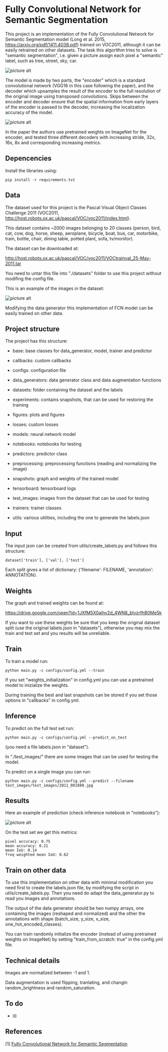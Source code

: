 # Fully Convolutional Network for Semantic Segmentation

This project is an implementation of the Fully Convolutional Network for Semantic Segmentation model (Long et al. 2015, https://arxiv.org/pdf/1411.4038.pdf) trained on VOC2011, although it can be easily retrained on other datasets. The task this algorithm tries to solve is "semantic segmentation", i.e. given a picture assign each pixel a "semantic" label, such as tree, street, sky, car. 

![picture alt](https://github.com/giovanniguidi/FCN-keras/blob/master/figures/semantic_segmentation.jpg "")

The model is made by two parts, the "encoder" which is a standard convolutional network (VGG16 in this case following the paper), and the decoder which upsamples the result of the encoder to the full resolution of the original image using transposed convolutions. Skips between the encoder and decoder ensure that the spatial information from early layers of the encoder is passed to the decoder, increasing the localization accuracy of the model. 

![picture alt](https://github.com/giovanniguidi/FCN-keras/tree/master/figures/FCN_1.jpg "")


In the paper the authors use pretrained weights on ImageNet for the encoder, and tested three different decoders with increasing stride, 32x, 16x, 8x and corresponding increasing metrics.


## Depencencies

Install the libraries using:
```
pip install -r requirements.txt 
```

## Data

The dataset used for this project is the Pascal Visual Object Classes Challenge 2011 (VOC2011, http://host.robots.ox.ac.uk/pascal/VOC/voc2011/index.html).

This dataset contains ~2000 images belonging to 20 classes (person, bird, cat, cow, dog, horse, sheep, aeroplane, bicycle, boat, bus, car, motorbike, train, bottle, chair, dining table, potted plant, sofa, tv/monitor). 

The dataset can be downloaded at:

http://host.robots.ox.ac.uk/pascal/VOC/voc2011/VOCtrainval_25-May-2011.tar

You need to untar this file into "./datasets" folder to use this project without modifing the config file. 

This is an example of the images in the dataset:

![picture alt](https://github.com/giovanniguidi/FCN-keras/tree/master/test_images/2009_003466 "")

Modifying the data generator this implementation of FCN model can be easily trained on other data.


## Project structure

The project has this structure:

- base: base classes for data_generator, model, trainer and predictor 

- callbacks: custom callbacks 

- configs: configuration file

- data_generators: data generator class and data augmentation functions

- datasets: folder containing the dataset and the labels

- experiments: contains snapshots, that can be used for restoring the training 

- figures: plots and figures

- losses: custom losses

- models: neural network model

- notebooks: notebooks for testing 

- predictors: predictor class 

- preprocessing: preprocessing functions (reading and normalizing the image)

- snapshots: graph and weights of the trained model

- tensorboard: tensorboard logs

- test_images: images from the dataset that can be used for testing 

- trainers: trainer classes

- utils: various utilities, including the one to generate the labels.json


## Input

The input json can be created from utils/create_labels.py and follows this structure:

```
dataset['train'], ['val'], ['test']
```

Each split gives a list of dictionary: {'filename': FILENAME, 'annotation': ANNOTATION}.


## Weights

The graph and trained weights can be found at:

https://drive.google.com/open?id=1JXfM5X0aihv2d_4WN8_bIvzrfhB0Me5k


If you want to use these weights be sure that you keep the original dataset split (use the original labels.json in "datasets"), otherwise you may mix the train and test set and you results will be unreliable.


## Train

To train a model run:

```
python main.py -c configs/config.yml --train
```

If you set "weights_initialization" in config.yml you can use a pretrained model to inizialize the weights. 

During training the best and last snapshots can be stored if you set those options in "callbacks" in config.yml.


## Inference 

To predict on the full test set run: 

```
python main.py -c configs/config.yml --predict_on_test
```

(you need a file labels.json in "dataset").


In "./test_images/" there are some images that can be used for testing the model. 

To predict on a single image you can run:

```
python main.py -c configs/config.yml --predict --filename test_images/test_images/2011_001880.jpg
```


## Results

Here an example of prediction (check inference notebook in "notebooks"):

![picture alt](https://github.com/giovanniguidi/FCN-keras/tree/master/figures/pred_3.png "")

On the test set we get this metrics:

```
pixel accuracy: 0.75
mean accuracy: 0.21
mean IoU: 0.14
freq weighted mean IoU: 0.62
````

## Train on other data

To use this implementation on other data with minimal modification you need first to create the labels.json file, by modifying the script in utils/create_labels.py. Then you need do adapt the data_generator.py to read you images and annotations. 

The output of the data generator should be two numpy arrays, one containing the images (reshaped and normalized) and the other the annotations with shape (batch_size, y_size, x_size, one_hot_encoded_classes).
 
You can train randomly initialize the encoder (instead of using pretrained weights on ImageNet) by setting "train_from_scratch: true" in the config.yml file.

## Technical details

Images are normalized between -1 and 1.

Data augmentation is used flipping, tranlating, and changin random_brightness and random_saturation.


## To do

- [x] 


## References


\[1\] [Fully Convolutional Network for Semantic Segmentation](https://arxiv.org/pdf/1411.4038.pdf)
